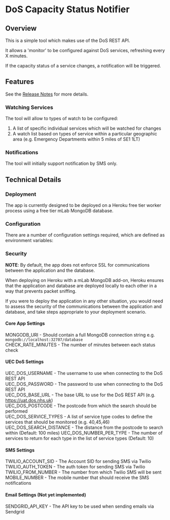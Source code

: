 # DoS Capacity Status Notifier

## Overview
This is a simple tool which makes use of the DoS REST API.

It allows a 'monitor' to be configured against DoS services, refreshing every X minutes.

If the capacity status of a service changes, a notification will be triggered.

## Features
See the [Release Notes](RELEASE.md) for more details.

### Watching Services
The tool will allow to types of watch to be configured:

1. A list of specific individual services which will be watched for changes
2. A watch list based on types of service within a particular geographic area (e.g. Emergency Departments within 5 miles of SE1 1LT)

### Notifications
The tool will initially support notification by SMS only.

## Technical Details

### Deployment
The app is currently designed to be deployed on a Heroku free tier worker process using a free tier mLab MongoDB database.

### Configuration
There are a number of configuration settings required, which are defined as environment variables:

### Security
**NOTE**: By default, the app does not enforce SSL for communications between the application and the database.

When deploying on Heroku with a mLab MongoDB add-on, Heroku ensures that the application and database are deployed 
locally to each other in a way that prevents packet sniffing.

If you were to deploy the application in any other situation, you would need to assess the security of the communications
between the application and database, and take steps appropriate to your deployment scenario.


#### Core App Settings
MONGODB_URI - Should contain a full MongoDB connection string e.g. `mongodb://localhost:32707/database`  
CHECK_RATE_MINUTES - The number of minutes between each status check  

#### UEC DoS Settings
UEC_DOS_USERNAME - The username to use when connecting to the DoS REST API  
UEC_DOS_PASSWORD - The password to use when connecting to the DoS REST API  
UEC_DOS_BASE_URL - The base URL to use for the DoS REST API (e.g. https://uat.dos.nhs.uk)  
UEC_DOS_POSTCODE - The postcode from which the search should be performed  
UEC_DOS_SERVICE_TYPES - A list of service type codes to define the services that should be monitored (e.g. 40,45,46)
UEC_DOS_SEARCH_DISTANCE - The distance from the postcode to search within (Default: 100 miles)
UEC_DOS_NUMBER_PER_TYPE - The number of services to return for each type in the list of service types (Default: 10)

#### SMS Settings
TWILIO_ACCOUNT_SID - The Account SID for sending SMS via Twilio    
TWILIO_AUTH_TOKEN - The auth token for sending SMS via Twilio  
TWILIO_FROM_NUMBER - The number from which Twilio SMS will be sent    
MOBILE_NUMBER - The mobile number that should receive the SMS notifications  

#### Email Settings (Not yet implemented)
SENDGRID_API_KEY - The API key to be used when sending emails via Sendgrid    
